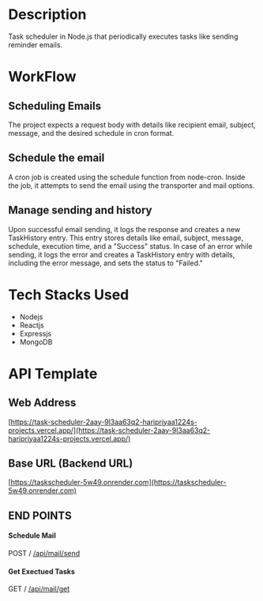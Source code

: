 # Description
  
  Task scheduler in Node.js that periodically executes tasks like sending reminder emails.

# WorkFlow
 ## Scheduling Emails 
  The project expects a request body with details like recipient email, subject, message, and the desired schedule in cron format.
## Schedule the email
  A cron job is created using the schedule function from node-cron. Inside the job, it attempts to send the email using the transporter and mail options.
## Manage sending and history
  Upon successful email sending, it logs the response and creates a new TaskHistory entry. This entry stores details like email, subject, message, schedule, execution time, and a "Success" status.
  In case of an error while sending, it logs the error and creates a TaskHistory entry with details, including the error message, and sets the status to "Failed."

# Tech Stacks Used
<ul>
  <li>Nodejs</li>
  <li>Reactjs</li>
  <li>Expressjs</li>
  <li>MongoDB</li>
</ul> 

# API Template

## Web Address

[https://task-scheduler-2aay-9l3aa63q2-haripriyaa1224s-projects.vercel.app/](https://task-scheduler-2aay-9l3aa63q2-haripriyaa1224s-projects.vercel.app/)

## Base URL (Backend URL)

[https://taskscheduler-5w49.onrender.com](https://taskscheduler-5w49.onrender.com)

## END POINTS


#### Schedule Mail
POST / [/api/mail/send](https://taskscheduler-5w49.onrender.com/api/mail/send)

#### Get Exectued Tasks
GET / [/api/mail/get](https://estatebackend-yojy.onrender.com/api/mail/get)

